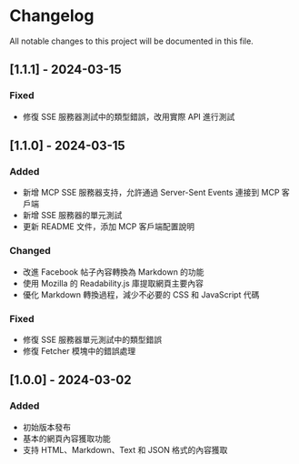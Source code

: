 # Changelog

All notable changes to this project will be documented in this file.

## [1.1.1] - 2024-03-15

### Fixed
- 修復 SSE 服務器測試中的類型錯誤，改用實際 API 進行測試

## [1.1.0] - 2024-03-15

### Added
- 新增 MCP SSE 服務器支持，允許通過 Server-Sent Events 連接到 MCP 客戶端
- 新增 SSE 服務器的單元測試
- 更新 README 文件，添加 MCP 客戶端配置說明

### Changed
- 改進 Facebook 帖子內容轉換為 Markdown 的功能
- 使用 Mozilla 的 Readability.js 庫提取網頁主要內容
- 優化 Markdown 轉換過程，減少不必要的 CSS 和 JavaScript 代碼

### Fixed
- 修復 SSE 服務器單元測試中的類型錯誤
- 修復 Fetcher 模塊中的錯誤處理

## [1.0.0] - 2024-03-02

### Added
- 初始版本發布
- 基本的網頁內容獲取功能
- 支持 HTML、Markdown、Text 和 JSON 格式的內容獲取 